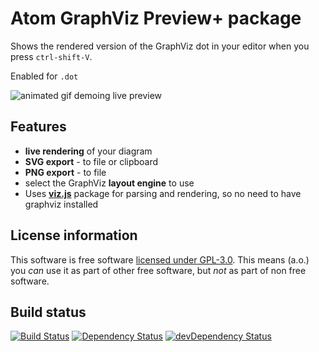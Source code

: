 # Atom GraphViz Preview+ package

Shows the rendered version of the GraphViz dot in your editor when you press `ctrl-shift-V`.

Enabled for `.dot`

![animated gif demoing live preview](https://raw.githubusercontent.com/sverweij/atom-graphviz-preview-plus/master/assets/graphviz-preview-plus.gif)

## Features
- **live rendering** of your diagram
- **SVG export** - to file or clipboard
- **PNG export** - to file
- select the GraphViz **layout engine** to use
- Uses **[viz.js](https://github.com/mdaines/viz.js)** package for parsing and rendering, so no need to have graphviz installed

## License information
This software is free software [licensed under GPL-3.0](LICENSE.md). This means (a.o.) you _can_ use
it as part of other free software, but _not_ as part of non free software.

## Build status
[![Build Status](https://travis-ci.org/sverweij/atom-graphviz-preview-plus.svg?branch=master)](https://travis-ci.org/sverweij/atom-graphviz-preview-plus)
[![Dependency Status](https://david-dm.org/sverweij/atom-graphviz-preview-plus.svg)](https://david-dm.org/sverweij/atom-graphviz-preview-plus)
[![devDependency Status](https://david-dm.org/sverweij/atom-graphviz-preview-plus/dev-status.svg)](https://david-dm.org/sverweij/atom-graphviz-preview-plus#info=devDependencies)
